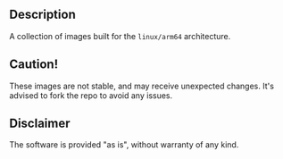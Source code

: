 ## Description
A collection of images built for the `linux/arm64` architecture.

## Caution!
These images are not stable, and may receive unexpected changes. It's advised to fork the repo to avoid any issues. 

## Disclaimer
The software is provided "as is", without warranty of any kind.